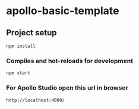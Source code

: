 # apollo-basic-template

## Project setup
```
npm install
```

### Compiles and hot-reloads for development
```
npm start
```

### For Apollo Studio open this url in browser
```
http://localhost:4000/
```
